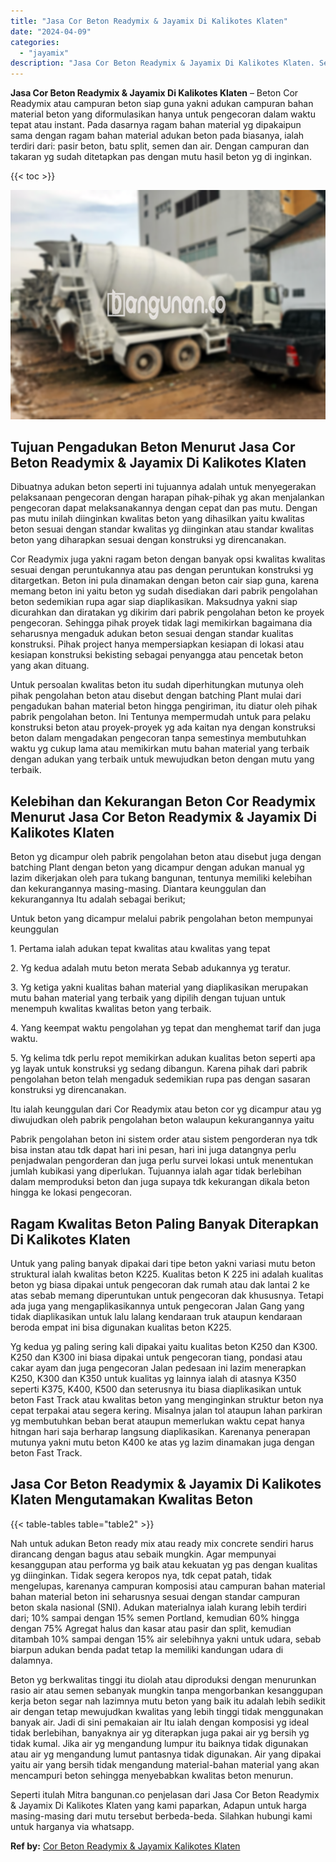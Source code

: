 ```yaml
---
title: "Jasa Cor Beton Readymix & Jayamix Di Kalikotes Klaten"
date: "2024-04-09"
categories: 
  - "jayamix"
description: "Jasa Cor Beton Readymix & Jayamix Di Kalikotes Klaten. Seperti itulah Mitra bangunan.co penjelasan dari Jasa Cor Beton Readymix & Jayamix Di Kalikotes Klaten..."
---
```


**Jasa Cor Beton Readymix & Jayamix Di Kalikotes Klaten** – Beton Cor Readymix atau campuran beton siap guna yakni adukan campuran bahan material beton yang diformulasikan hanya untuk pengecoran dalam waktu tepat atau instant. Pada dasarnya ragam bahan material yg dipakaipun sama dengan ragam bahan material adukan beton pada biasanya, ialah terdiri dari: pasir beton, batu split, semen dan air. Dengan campuran dan takaran yg sudah ditetapkan pas dengan mutu hasil beton yg di inginkan.

{{< toc >}}

![Jasa Cor Beton Readymix & Jayamix Di Kalikotes Klaten](/images/jasa-cor-readymix-19.png)

## Tujuan Pengadukan Beton Menurut Jasa Cor Beton Readymix & Jayamix Di Kalikotes Klaten

Dibuatnya adukan beton seperti ini tujuannya adalah untuk menyegerakan pelaksanaan pengecoran dengan harapan pihak-pihak yg akan menjalankan pengecoran dapat melaksanakannya dengan cepat dan pas mutu. Dengan pas mutu inilah diinginkan kwalitas beton yang dihasilkan yaitu kwalitas beton sesuai dengan standar kwalitas yg diinginkan atau standar kwalitas beton yang diharapkan sesuai dengan konstruksi yg direncanakan.

Cor Readymix juga yakni ragam beton dengan banyak opsi kwalitas kwalitas sesuai dengan peruntukannya atau pas dengan peruntukan konstruksi yg ditargetkan. Beton ini pula dinamakan dengan beton cair siap guna, karena memang beton ini yaitu beton yg sudah disediakan dari pabrik pengolahan beton sedemikian rupa agar siap diaplikasikan. Maksudnya yakni siap dicurahkan dan diratakan yg dikirim dari pabrik pengolahan beton ke proyek pengecoran. Sehingga pihak proyek tidak lagi memikirkan bagaimana dia seharusnya mengaduk adukan beton sesuai dengan standar kualitas konstruksi. Pihak project hanya mempersiapkan kesiapan di lokasi atau kesiapan konstruksi bekisting sebagai penyangga atau pencetak beton yang akan dituang.

Untuk persoalan kwalitas beton itu sudah diperhitungkan mutunya oleh pihak pengolahan beton atau disebut dengan batching Plant mulai dari pengadukan bahan material beton hingga pengiriman, itu diatur oleh pihak pabrik pengolahan beton. Ini Tentunya mempermudah untuk para pelaku konstruksi beton atau proyek-proyek yg ada kaitan nya dengan konstruksi beton dalam mengadakan pengecoran tanpa semestinya membutuhkan waktu yg cukup lama atau memikirkan mutu bahan material yang terbaik dengan adukan yang terbaik untuk mewujudkan beton dengan mutu yang terbaik.

## Kelebihan dan Kekurangan Beton Cor Readymix Menurut Jasa Cor Beton Readymix & Jayamix Di Kalikotes Klaten

Beton yg dicampur oleh pabrik pengolahan beton atau disebut juga dengan batching Plant dengan beton yang dicampur dengan adukan manual yg lazim dikerjakan oleh para tukang bangunan, tentunya memiliki kelebihan dan kekurangannya masing-masing. Diantara keunggulan dan kekurangannya Itu adalah sebagai berikut;

Untuk beton yang dicampur melalui pabrik pengolahan beton mempunyai keunggulan

1\. Pertama ialah adukan tepat kwalitas atau kwalitas yang tepat

2\. Yg kedua adalah mutu beton merata Sebab adukannya yg teratur.

3\. Yg ketiga yakni kualitas bahan material yang diaplikasikan merupakan mutu bahan material yang terbaik yang dipilih dengan tujuan untuk menempuh kwalitas kwalitas beton yang terbaik.

4\. Yang keempat waktu pengolahan yg tepat dan menghemat tarif dan juga waktu.

5\. Yg kelima tdk perlu repot memikirkan adukan kualitas beton seperti apa yg layak untuk konstruksi yg sedang dibangun. Karena pihak dari pabrik pengolahan beton telah mengaduk sedemikian rupa pas dengan sasaran konstruksi yg direncanakan.

Itu ialah keunggulan dari Cor Readymix atau beton cor yg dicampur atau yg diwujudkan oleh pabrik pengolahan beton walaupun kekurangannya yaitu

Pabrik pengolahan beton ini sistem order atau sistem pengorderan nya tdk bisa instan atau tdk dapat hari ini pesan, hari ini juga datangnya perlu penjadwalan pengorderan dan juga perlu survei lokasi untuk menentukan jumlah kubikasi yang diperlukan. Tujuannya ialah agar tidak berlebihan dalam memproduksi beton dan juga supaya tdk kekurangan dikala beton hingga ke lokasi pengecoran.

## Ragam Kwalitas Beton Paling Banyak Diterapkan Di Kalikotes Klaten

Untuk yang paling banyak dipakai dari tipe beton yakni variasi mutu beton struktural ialah kwalitas beton K225. Kualitas beton K 225 ini adalah kualitas beton yg biasa dipakai untuk pengecoran dak rumah atau dak lantai 2 ke atas sebab memang diperuntukan untuk pengecoran dak khususnya. Tetapi ada juga yang mengaplikasikannya untuk pengecoran Jalan Gang yang tidak diaplikasikan untuk lalu lalang kendaraan truk ataupun kendaraan beroda empat ini bisa digunakan kualitas beton K225.

Yg kedua yg paling sering kali dipakai yaitu kualitas beton K250 dan K300. K250 dan K300 ini biasa dipakai untuk pengecoran tiang, pondasi atau cakar ayam dan juga pengecoran Jalan pedesaan ini lazim menerapkan K250, K300 dan K350 untuk kualitas yg lainnya ialah di atasnya K350 seperti K375, K400, K500 dan seterusnya itu biasa diaplikasikan untuk beton Fast Track atau kwalitas beton yang menginginkan struktur beton nya cepat terpakai atau segera kering. Misalnya jalan tol ataupun lahan parkiran yg membutuhkan beban berat ataupun memerlukan waktu cepat hanya hitngan hari saja berharap langsung diaplikasikan. Karenanya penerapan mutunya yakni mutu beton K400 ke atas yg lazim dinamakan juga dengan beton Fast Track.

## Jasa Cor Beton Readymix & Jayamix Di Kalikotes Klaten Mengutamakan Kwalitas Beton

{{< table-tables table="table2" >}}

Nah untuk adukan Beton ready mix atau ready mix concrete sendiri harus dirancang dengan bagus atau sebaik mungkin. Agar mempunyai kesanggupan atau performa yg baik atau kekuatan yg pas dengan kualitas yg diinginkan. Tidak segera keropos nya, tdk cepat patah, tidak mengelupas, karenanya campuran komposisi atau campuran bahan material bahan material beton ini seharusnya sesuai dengan standar campuran beton skala nasional (SNI). Adukan materialnya ialah kurang lebih terdiri dari; 10% sampai dengan 15% semen Portland, kemudian 60% hingga dengan 75% Agregat halus dan kasar atau pasir dan split, kemudian ditambah 10% sampai dengan 15% air selebihnya yakni untuk udara, sebab biarpun adukan benda padat tetap Ia memiliki kandungan udara di dalamnya.

Beton yg berkwalitas tinggi itu diolah atau diproduksi dengan menurunkan rasio air atau semen sebanyak mungkin tanpa mengorbankan kesanggupan kerja beton segar nah lazimnya mutu beton yang baik itu adalah lebih sedikit air dengan tetap mewujudkan kwalitas yang lebih tinggi tidak menggunakan banyak air. Jadi di sini pemakaian air Itu ialah dengan komposisi yg ideal tidak berlebihan, banyaknya air yg diterapkan juga pakai air yg bersih yg tidak kumal. Jika air yg mengandung lumpur itu baiknya tidak digunakan atau air yg mengandung lumut pantasnya tidak digunakan. Air yang dipakai yaitu air yang bersih tidak mengandung material-bahan material yang akan mencampuri beton sehingga menyebabkan kwalitas beton menurun.

Seperti itulah Mitra bangunan.co penjelasan dari Jasa Cor Beton Readymix & Jayamix Di Kalikotes Klaten yang kami paparkan, Adapun untuk harga masing-masing dari mutu tersebut berbeda-beda. Silahkan hubungi kami untuk harganya via whatsapp.

**Ref by:** [Cor Beton Readymix & Jayamix Kalikotes Klaten](https://id.wikipedia.org/wiki/Cor)
